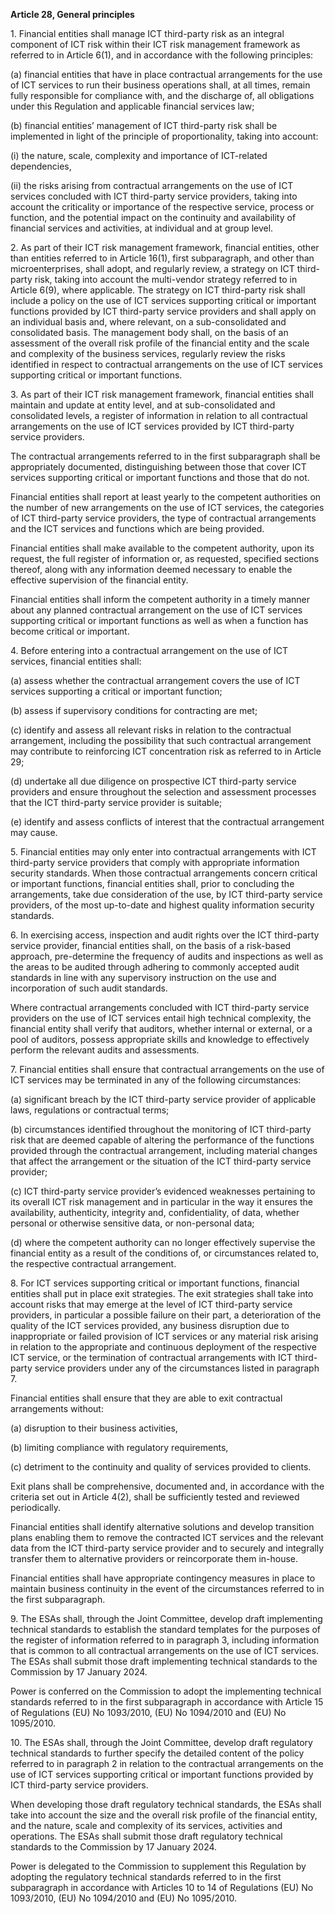 **Article 28, General principles**

  


1\. Financial entities shall manage ICT third-party risk as an integral component of ICT risk within their ICT risk management framework as referred to in Article 6(1), and in accordance with the following principles:

  


(a) financial entities that have in place contractual arrangements for the use of ICT services to run their business operations shall, at all times, remain fully responsible for compliance with, and the discharge of, all obligations under this Regulation and applicable financial services law;

  


(b) financial entities’ management of ICT third-party risk shall be implemented in light of the principle of proportionality, taking into account:

(i) the nature, scale, complexity and importance of ICT-related dependencies,

(ii) the risks arising from contractual arrangements on the use of ICT services concluded with ICT third-party service providers, taking into account the criticality or importance of the respective service, process or function, and the potential impact on the continuity and availability of financial services and activities, at individual and at group level.

  


2\. As part of their ICT risk management framework, financial entities, other than entities referred to in Article 16(1), first subparagraph, and other than microenterprises, shall adopt, and regularly review, a strategy on ICT third-party risk, taking into account the multi-vendor strategy referred to in Article 6(9), where applicable. The strategy on ICT third-party risk shall include a policy on the use of ICT services supporting critical or important functions provided by ICT third-party service providers and shall apply on an individual basis and, where relevant, on a sub-consolidated and consolidated basis. The management body shall, on the basis of an assessment of the overall risk profile of the financial entity and the scale and complexity of the business services, regularly review the risks identified in respect to contractual arrangements on the use of ICT services supporting critical or important functions. 

  


3\. As part of their ICT risk management framework, financial entities shall maintain and update at entity level, and at sub-consolidated and consolidated levels, a register of information in relation to all contractual arrangements on the use of ICT services provided by ICT third-party service providers.

The contractual arrangements referred to in the first subparagraph shall be appropriately documented, distinguishing between those that cover ICT services supporting critical or important functions and those that do not.

Financial entities shall report at least yearly to the competent authorities on the number of new arrangements on the use of ICT services, the categories of ICT third-party service providers, the type of contractual arrangements and the ICT services and functions which are being provided.

Financial entities shall make available to the competent authority, upon its request, the full register of information or, as requested, specified sections thereof, along with any information deemed necessary to enable the effective supervision of the financial entity.

Financial entities shall inform the competent authority in a timely manner about any planned contractual arrangement on the use of ICT services supporting critical or important functions as well as when a function has become critical or important.

  


4\. Before entering into a contractual arrangement on the use of ICT services, financial entities shall:

(a) assess whether the contractual arrangement covers the use of ICT services supporting a critical or important function;

(b) assess if supervisory conditions for contracting are met;

(c) identify and assess all relevant risks in relation to the contractual arrangement, including the possibility that such contractual arrangement may contribute to reinforcing ICT concentration risk as referred to in Article 29;

(d) undertake all due diligence on prospective ICT third-party service providers and ensure throughout the selection and assessment processes that the ICT third-party service provider is suitable;

(e) identify and assess conflicts of interest that the contractual arrangement may cause.

  


5\. Financial entities may only enter into contractual arrangements with ICT third-party service providers that comply with appropriate information security standards. When those contractual arrangements concern critical or important functions, financial entities shall, prior to concluding the arrangements, take due consideration of the use, by ICT third-party service providers, of the most up-to-date and highest quality information security standards.

  


6\. In exercising access, inspection and audit rights over the ICT third-party service provider, financial entities shall, on the basis of a risk-based approach, pre-determine the frequency of audits and inspections as well as the areas to be audited through adhering to commonly accepted audit standards in line with any supervisory instruction on the use and incorporation of such audit standards.

Where contractual arrangements concluded with ICT third-party service providers on the use of ICT services entail high technical complexity, the financial entity shall verify that auditors, whether internal or external, or a pool of auditors, possess appropriate skills and knowledge to effectively perform the relevant audits and assessments.

  


7\. Financial entities shall ensure that contractual arrangements on the use of ICT services may be terminated in any of the following circumstances:

(a) significant breach by the ICT third-party service provider of applicable laws, regulations or contractual terms;

(b) circumstances identified throughout the monitoring of ICT third-party risk that are deemed capable of altering the performance of the functions provided through the contractual arrangement, including material changes that affect the arrangement or the situation of the ICT third-party service provider;

(c) ICT third-party service provider’s evidenced weaknesses pertaining to its overall ICT risk management and in particular in the way it ensures the availability, authenticity, integrity and, confidentiality, of data, whether personal or otherwise sensitive data, or non-personal data;

(d) where the competent authority can no longer effectively supervise the financial entity as a result of the conditions of, or circumstances related to, the respective contractual arrangement.

  


8\. For ICT services supporting critical or important functions, financial entities shall put in place exit strategies. The exit strategies shall take into account risks that may emerge at the level of ICT third-party service providers, in particular a possible failure on their part, a deterioration of the quality of the ICT services provided, any business disruption due to inappropriate or failed provision of ICT services or any material risk arising in relation to the appropriate and continuous deployment of the respective ICT service, or the termination of contractual arrangements with ICT third-party service providers under any of the circumstances listed in paragraph 7.

  


Financial entities shall ensure that they are able to exit contractual arrangements without:

(a) disruption to their business activities,

(b) limiting compliance with regulatory requirements,

(c) detriment to the continuity and quality of services provided to clients.

Exit plans shall be comprehensive, documented and, in accordance with the criteria set out in Article 4(2), shall be sufficiently tested and reviewed periodically.

Financial entities shall identify alternative solutions and develop transition plans enabling them to remove the contracted ICT services and the relevant data from the ICT third-party service provider and to securely and integrally transfer them to alternative providers or reincorporate them in-house.

Financial entities shall have appropriate contingency measures in place to maintain business continuity in the event of the circumstances referred to in the first subparagraph.

  


9\. The ESAs shall, through the Joint Committee, develop draft implementing technical standards to establish the standard templates for the purposes of the register of information referred to in paragraph 3, including information that is common to all contractual arrangements on the use of ICT services. The ESAs shall submit those draft implementing technical standards to the Commission by 17 January 2024.

Power is conferred on the Commission to adopt the implementing technical standards referred to in the first subparagraph in accordance with Article 15 of Regulations (EU) No 1093/2010, (EU) No 1094/2010 and (EU) No 1095/2010.

  


10\. The ESAs shall, through the Joint Committee, develop draft regulatory technical standards to further specify the detailed content of the policy referred to in paragraph 2 in relation to the contractual arrangements on the use of ICT services supporting critical or important functions provided by ICT third-party service providers.

When developing those draft regulatory technical standards, the ESAs shall take into account the size and the overall risk profile of the financial entity, and the nature, scale and complexity of its services, activities and operations. The ESAs shall submit those draft regulatory technical standards to the Commission by 17 January 2024.

Power is delegated to the Commission to supplement this Regulation by adopting the regulatory technical standards referred to in the first subparagraph in accordance with Articles 10 to 14 of Regulations (EU) No 1093/2010, (EU) No 1094/2010 and (EU) No 1095/2010.